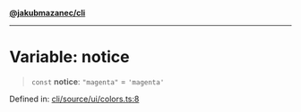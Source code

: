 [**@jakubmazanec/cli**](../../../README.md)

---

# Variable: notice

> `const` **notice**: `"magenta"` = `'magenta'`

Defined in:
[cli/source/ui/colors.ts:8](https://github.com/jakubmazanec/tools/blob/4a8f82fa13ce52bb52e412e9ac98b543cce14fc2/packages/cli/source/ui/colors.ts#L8)
